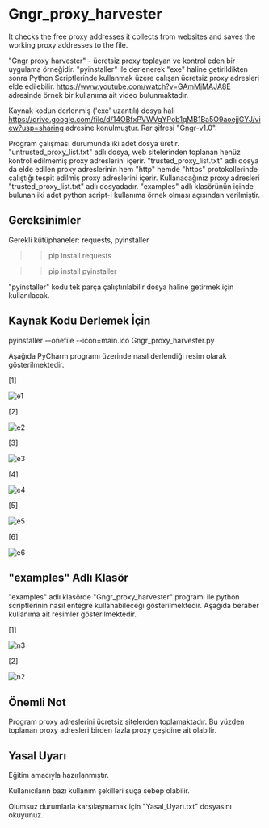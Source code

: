 # Gngr_proxy_harvester
It checks the free proxy addresses it collects from websites and saves the working proxy addresses to the file.

"Gngr proxy harvester" - ücretsiz proxy toplayan ve kontrol eden bir uygulama örneğidir. "pyinstaller" ile derlenerek "exe" haline getirildikten sonra Python Scriptlerinde kullanmak üzere çalışan ücretsiz proxy adresleri elde edilebilir. https://www.youtube.com/watch?v=GAmMjMAJA8E adresinde örnek bir kullanıma ait video bulunmaktadır.

Kaynak kodun derlenmiş ('exe' uzantılı) dosya hali https://drive.google.com/file/d/14OBfxPVWVgYPob1qMB1Ba5O9aoejjGYJ/view?usp=sharing adresine konulmuştur.  Rar şifresi "Gngr-v1.0".

Program çalışması durumunda iki adet dosya üretir. "untrusted_proxy_list.txt" adlı dosya, web sitelerinden toplanan henüz kontrol edilmemiş proxy adreslerini içerir. "trusted_proxy_list.txt" adlı dosya da elde edilen proxy adreslerinin hem "http" hemde "https" protokollerinde çalıştığı tespit edilmiş proxy adreslerini içerir. Kullanacağınız proxy adresleri "trusted_proxy_list.txt" adlı dosyadadır. "examples" adlı klasörünün içinde bulunan iki adet python script-i kullanıma örnek olması açısından verilmiştir.



Gereksinimler
--------------
Gerekli kütüphaneler: requests, pyinstaller

>> pip install requests

>> pip install pyinstaller

"pyinstaller" kodu tek parça çalıştırılabilir dosya haline getirmek için kullanılacak.



Kaynak Kodu Derlemek İçin
----------------------------
pyinstaller --onefile --icon=main.ico Gngr_proxy_harvester.py

Aşağıda PyCharm programı üzerinde nasıl derlendiği resim olarak gösterilmektedir.


[1]

![e1](https://user-images.githubusercontent.com/71177413/114309499-fe586800-9aef-11eb-8706-94a995bc96c5.JPG)



[2]

![e2](https://user-images.githubusercontent.com/71177413/114309508-0b755700-9af0-11eb-9f6f-7ef7d4f70d74.JPG)


[3]

![e3](https://user-images.githubusercontent.com/71177413/114309514-1203ce80-9af0-11eb-85e8-bae827799467.JPG)


[4]

![e4](https://user-images.githubusercontent.com/71177413/114309531-2647cb80-9af0-11eb-9261-f2f2eeb91d1d.JPG)


[5]

![e5](https://user-images.githubusercontent.com/71177413/114309542-2cd64300-9af0-11eb-99e7-a9716f2898fc.JPG)


[6]

![e6](https://user-images.githubusercontent.com/71177413/114309561-3eb7e600-9af0-11eb-8375-68e6c35592ee.JPG)



"examples" Adlı Klasör
----------------------
"examples" adlı klasörde "Gngr_proxy_harvester" programı ile  python scriptlerinin nasıl entegre kullanabileceği gösterilmektedir. Aşağıda beraber kullanıma ait resimler gösterilmektedir.  


[1]

![n3](https://user-images.githubusercontent.com/71177413/114309821-4330ce80-9af1-11eb-8bcb-536fd50bf0a0.jpg)



[2]

![n2](https://user-images.githubusercontent.com/71177413/114309830-49bf4600-9af1-11eb-9dde-941cab27daf5.jpg)


Önemli Not
----------------------
Program proxy adreslerini ücretsiz sitelerden toplamaktadır. Bu yüzden toplanan proxy adresleri birden fazla proxy çeşidine ait olabilir.


Yasal Uyarı
----------------
Eğitim amacıyla hazırlanmıştır.

Kullanıcıların bazı kullanım şekilleri suça sebep olabilir.

Olumsuz durumlarla karşılaşmamak için "Yasal_Uyarı.txt" dosyasını okuyunuz.

